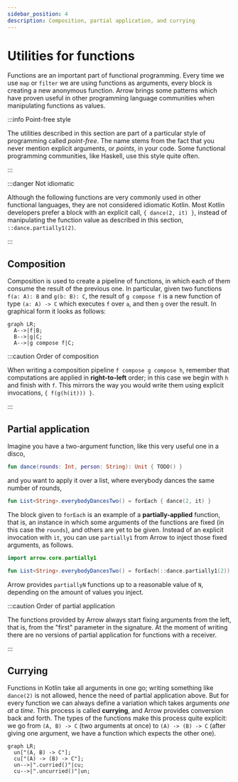 ```yaml
---
sidebar_position: 4
description: Composition, partial application, and currying
---
```


# Utilities for functions

Functions are an important part of functional programming. Every time we use
`map` or `filter` we are using functions as arguments, every block is creating
a new anonymous function. Arrow brings some patterns which have proven useful
in other programming language communities when manipulating functions as values.

<!--- TEST_NAME FunctionsUtilsTest -->

:::info Point-free style

The utilities described in this section are part of a particular style of
programming called _point-free_. The name stems from the fact that you never
mention explicit arguments, or _points_, in your code.
Some functional programming communities, like Haskell, use this style quite
often.

:::

:::danger Not idiomatic

Although the following functions are very commonly used in other functional
languages, they are not considered idiomatic Kotlin. Most Kotlin developers
prefer a block with an explicit call, `{ dance(2, it) }`, instead of 
manipulating the function value as described in this section, `::dance.partially1(2)`.

:::

## Composition

Composition is used to create a pipeline of functions, in which each of them
consume the result of the previous one. In particular, given two functions
`f(a: A): B` and `g(b: B): C`, the result of `g compose f` is a new function
of type `(a: A) -> C` which executes `f` over `a`, and then `g` over the result.
In graphical form it looks as follows:

```mermaid
graph LR;
  A-->|f|B;
  B-->|g|C;
  A-->|g compose f|C;
```

:::caution Order of composition

When writing a composition pipeline `f compose g compose h`, remember that
computations are applied in **right-to-left** order; in this case we begin
with `h` and finish with `f`. This mirrors the way you would write them
using explicit invocations, `{ f(g(h(it))) }`.

:::

## Partial application

Imagine you have a two-argument function, like this very useful one in a disco,

```kotlin
fun dance(rounds: Int, person: String): Unit { TODO() }
```

and you want to apply it over a list, where everybody dances the same number of
rounds,

```kotlin
fun List<String>.everybodyDancesTwo() = forEach { dance(2, it) }
```
<!--- KNIT example-function-utils-01.kt -->

The block given to `forEach` is an example of a **partially-applied** function,
that is, an instance in which some arguments of the functions are fixed
(in this case the `rounds`), and others are yet to be given. Instead of an
explicit invocation with `it`, you can use `partially1` from Arrow to inject
those fixed arguments, as follows.

```kotlin
import arrow.core.partially1

fun List<String>.everybodyDancesTwo() = forEach(::dance.partially1(2))
```

<!--- INCLUDE
fun dance(rounds: Int, person: String): Unit { TODO() }
-->

<!--- KNIT example-function-utils-02.kt -->

Arrow provides `partiallyN` functions up to a reasonable value of `N`,
depending on the amount of values you inject.

:::caution Order of partial application

The functions provided by Arrow always start fixing arguments from the left,
that is, from the "first" parameter in the signature. At the moment of writing
there are no versions of partial application for functions with a receiver.

:::

## Currying

Functions in Kotlin take all arguments in one go; writing something like
`dance(2)` is not allowed, hence the need of partial application above.
But for every function we can always define a variation which takes arguments
_one at a time_. This process is called **currying**, and Arrow provides
conversion back and forth. The types of the functions make this process quite
explicit: we go from `(A, B) -> C` (two arguments at once) to `(A) -> (B) -> C`
(after giving one argument, we have a function which expects the other one).

```mermaid
graph LR;
  un["(A, B) -> C"];
  cu["(A) -> (B) -> C"];
  un-->|".curried()"|cu;
  cu-->|".uncurried()"|un;
```
